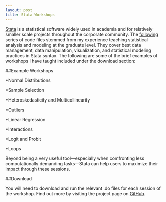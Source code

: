 ```yaml
---
layout: post
title: Stata Workshops
---
```


[Stata](http://www.stata.com/) is a statistical software widely used in academia and for relatively smaller scale projects throughout the corporate community. The [following](https://github.com/moralesn/stata_workshopsblob/master/README.md) series of code files stemmed from my experience teaching statistical analysis and modeling at the graduate level. They cover best data management, data manipulation, visualization, and statistical modeling practices in Stata syntax. 
The following are some of the brief examples of workshops I have taught included under the download section:

##Example Workshops 

*Normal Distributions

*Sample Selection

*Heteroskedasticity and Multicollinearity 

*Outliers

*Linear Regression

*Interactions

*Logit and Probit

*Loops

Beyond being a very useful tool—especially when comfronting less computationally demanding tasks—Stata can help users to maximize
their impact through these sessions. 

##Download

You will need to download and run the relevant .do files for each session of the workshop. Find out more
by visiting the project page on [GitHub](https://github.com/moralesn/stata_workshops).
